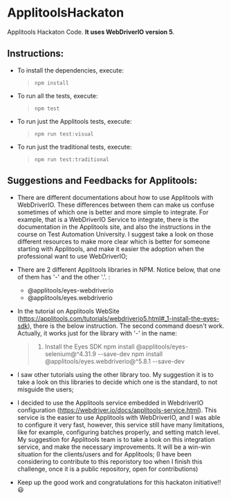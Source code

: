 # ApplitoolsHackaton
Applitools Hackaton Code. **It uses WebDriverIO version 5**.

## Instructions:

* To install the dependencies, execute: 
    > ```npm install```

* To run all the tests, execute:
  >  ```npm test```

* To run just the Applitools tests, execute:
  >  ```npm run test:visual```

* To run just the traditional tests, execute:
  >  ```npm run test:traditional```

## Suggestions and Feedbacks for Applitools:
* There are different documentations about how to use Applitools with WebDriverIO. These differences between them can make us confuse sometimes of which one is better and  more simple to integrate. For example, that is a WebDriverIO Service to integrate, there is the documentation in the Applitools site, and also the instructions in the course on Test Automation University. I suggest take a look on those different resources to make more clear which is better for someone starting with Applitools, and make it easier the adoption when the professional want to use WebDriverIO;

* There are 2 different Applitools libraries in NPM. Notice below, that one of them has '-' and the other '.'. :
    * @applitools/eyes-webdriverio
    * @applitools/eyes.webdriverio
* In the tutorial on Applitools WebSite (https://applitools.com/tutorials/webdriverio5.html#_1-install-the-eyes-sdk), there is the below instruction. The second command doesn't work. Actually, it works just for the library with '-' in the name:
    > 1. Install the Eyes SDK
npm install @applitools/eyes-selenium@^4.31.9 --save-dev
npm install @applitools/eyes.webdriverio@^5.8.1 --save-dev
* I saw other tutorials using the other library too. My suggestion it is to take a look on this libraries to decide which one is the standard, to not misguide the users;

* I decided to use the Applitools service embedded in WebdriverIO configuration (https://webdriver.io/docs/applitools-service.html). This service is the easier to use Applitools with WebDriverIO, and I was able to configure it very fast, however, this service still have many limitations, like for example, configuring batches properly, and setting match level. My suggestion for Applitools team is to take a look on this integration service, and make the necessary improvements. It will be a win-win situation for the clients/users and for Applitools; (I have been considering to contribute to this reporistory too when I finish this challenge, once it is a public repository, open for contributions)

* Keep up the good work and congratulations for this hackaton initiative!! :smiley: